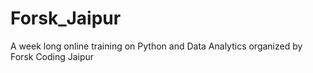 # Forsk_Jaipur
A week long online training on Python and Data Analytics organized by Forsk Coding Jaipur 
